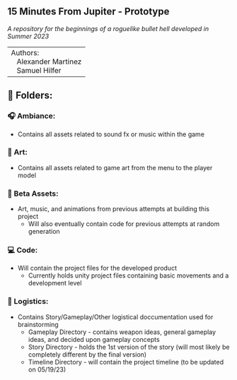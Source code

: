 


## 15 Minutes From Jupiter - Prototype
_A repository for the beginnings of a roguelike bullet hell developed in Summer 2023_<br>

<table>
  <tr>
    <td>Authors:<br>
      &nbsp;&nbsp;&nbsp;Alexander Martinez<br>
      &nbsp;&nbsp;&nbsp;Samuel Hilfer</td>
  </tr>
</table>

## :open_file_folder: Folders: 
### :headphones: Ambiance: 
- Contains all assets related to sound fx or music within the game

### :art: Art:
- Contains all assets related to game art from the menu to the player model

### :floppy_disk: Beta Assets:
- Art, music, and animations from previous attempts at building this project
    - Will also eventually contain code for previous attempts at random generation

### :computer: Code:
- Will contain the project files for the developed product
    - Currently holds unity project files containing basic movements and a development level  

### :page_with_curl: Logistics:
- Contains Story/Gameplay/Other logistical doccumentation used for brainstorming 
    - Gameplay Directory - contains weapon ideas, general gameplay ideas, and decided upon gameplay concepts
    - Story Directory - holds the 1st version of the story (will most likely be completely different by the final version)
    - Timeline Directory - will contain the project timeline (to be updated on 05/19/23)
